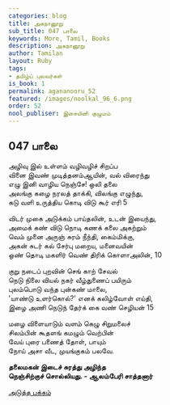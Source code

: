 ```yaml
---
categories: blog
title: அகநானூறு
sub_title: 047 பாலை
keywords: More, Tamil, Books
description: அகநானூறு
author: Tamilan
layout: Ruby
tags:
- தமிழ்ப் புலவர்கள்
is_book: 1
permalink: agananooru_52
featured: /images/noolkal_96_6.png
order: 52
nool_publiser: இசையினி குழுமம்
---
```



## 047 பாலை

அழிவு இல் உள்ளம் வழிவழிச் சிறப்ப  
வினை இவண் முடித்தனம்ஆயின், வல் விரைந்து  
எழு இனி வாழிய நெஞ்சே! ஒலி தலை  
அலங்கு கழை நரலத் தாக்கி, விலங்கு எழுந்து,  
கடு வளி உருத்திய கொடி விடு கூர் எரி 5

விடர் முகை அடுக்கம் பாய்தலின், உடன் இயைந்து,  
அமைக் கண் விடு நொடி கணக் கலை அகற்றும்  
வெம் முனை அருஞ் சுரம் நீந்தி, கைம்மிக்கு,  
அகன் சுடர் கல் சேர்பு மறைய, மனைவயின்  
ஒண் தொடி மகளிர் வெண் திரிக் கொளாஅலின், 10

குறு நடைப் புறவின் செங் காற் சேவல்  
நெடு நிலை வியல் நகர் வீழ்துணைப் பயிரும்  
புலம்பொடு வந்த புன்கண் மாலை,  
'யாண்டு உளர்கொல்?' எனக் கலிழ்வோள் எய்தி,  
இழை அணி நெடுந் தேர்க் கை வண் செழியன் 15

மழை விளையாடும் வளம் கெழு சிறுமலைச்  
சிலம்பின் கூதளங் கமழும் வெற்பின்  
வேய் புரை பணைத் தோள், பாயும்  
நோய் அசா வீட, முயங்குகம் பலவே.

**தலைமகன் இடைச் சுரத்து அழிந்த  
நெஞ்சிற்குச் சொல்லியது. - ஆலம்பேரி சாத்தனார்**

[அடுத்த பக்கம்](agananooru_53)